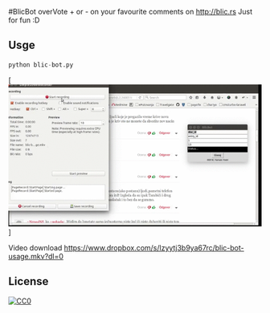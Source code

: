 #BlicBot
overVote + or - on your favourite comments on http://blic.rs
Just for fun :D

## Usge
```python
python blic-bot.py
```

[![BlicBot](blic_bot_usage.gif)]

Video download
https://www.dropbox.com/s/lzyytj3b9ya67rc/blic-bot-usage.mkv?dl=0


## License

[![CC0](https://licensebuttons.net/p/zero/1.0/88x31.png)](http://creativecommons.org/publicdomain/zero/1.0/)